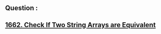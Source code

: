 ## Question : 
<h2> <a href="https://leetcode.com/problems/check-if-two-string-arrays-are-equivalent/">1662. Check If Two String Arrays are Equivalent</a>
